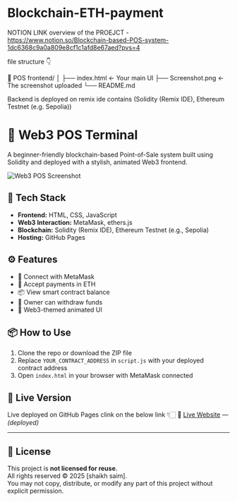 # Blockchain-ETH-payment

NOTION LINK overview of the  PROEJCT - https://www.notion.so/Blockchain-based-POS-system-1dc6368c9a0a809e8cf1c1afd8e67aed?pvs=4

file structure 👇

📁 POS frontend/
│
├── index.html         ← Your main UI
├── Screenshot.png     ← The screenshot uploaded
└── README.md          

Backend is deployed on remix ide contains (Solidity (Remix IDE), Ethereum Testnet (e.g. Sepolia))

# 🚀 Web3 POS Terminal

A beginner-friendly blockchain-based Point-of-Sale system built using Solidity and deployed with a stylish, animated Web3 frontend.

![Web3 POS Screenshot](./Screenshot.png)

## 🔧 Tech Stack

- **Frontend:** HTML, CSS, JavaScript
- **Web3 Interaction:** MetaMask, ethers.js
- **Blockchain:** Solidity (Remix IDE), Ethereum Testnet (e.g., Sepolia)
- **Hosting:** GitHub Pages

## ⚙️ Features

- 🦊 Connect with MetaMask
- 💸 Accept payments in ETH
- 📦 View smart contract balance
- 🔐 Owner can withdraw funds
- 🎨 Web3-themed animated UI

## 📦 How to Use

1. Clone the repo or download the ZIP file
2. Replace `YOUR_CONTRACT_ADDRESS` in `script.js` with your deployed contract address  
3. Open `index.html` in your browser with MetaMask connected

## 🚀 Live Version

Live deployed on GitHub Pages clink on the below link 👇🏻
🔗 [Live Website](https://ahmed6913.github.io/Blockchain-POS-frontend-/) — *(deployed)*

---


## 📄 License

This project is **not licensed for reuse**.  
All rights reserved © 2025 [shaikh saim].  
You may not copy, distribute, or modify any part of this project without explicit permission.
